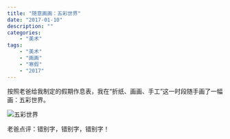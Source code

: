 ```yaml
---
title: "随意画画：五彩世界"
date: "2017-01-10"
description: ""
categories:
    - "美术"
tags:
    - "美术"
    - "画画"
    - "寒假"
    - "2017"
---
```


按照老爸给我制定的假期作息表，我在“折纸、画画、手工”这一时段随手画了一幅画：五彩世界。

![五彩世界](http://image.tonybai.com/img/201701/draw_20170110.jpg)

老爸点评：错别字，错别字，错别字！


